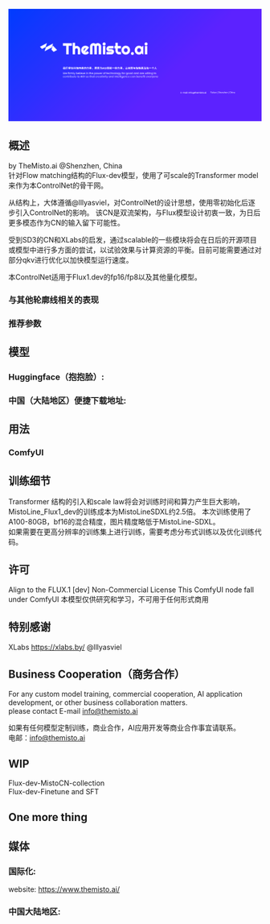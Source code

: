 ![Intro Image](assets/themistoai.png)  
## 概述
by TheMisto.ai @Shenzhen, China  
针对Flow matching结构的Flux-dev模型，使用了可scale的Transformer model来作为本ControlNet的骨干网。  

从结构上，大体遵循@lllyasviel，对ControlNet的设计思想，使用零初始化后逐步引入ControlNet的影响。
该CN是双流架构，与Flux模型设计初衷一致，为日后更多模态作为CN的输入留下可能性。

受到SD3的CN和XLabs的启发，通过scalable的一些模块将会在日后的开源项目或模型中进行多方面的尝试，以试验效果与计算资源的平衡。目前可能需要通过对部分qkv进行优化以加快模型运行速度。 

本ControlNet适用于Flux1.dev的fp16/fp8以及其他量化模型。

### 与其他轮廓线相关的表现

### 推荐参数


## 模型

### Huggingface（抱抱脸）:

### 中国（大陆地区）便捷下载地址:

## 用法

### ComfyUI


## 训练细节
Transformer 结构的引入和scale law将会对训练时间和算力产生巨大影响，MistoLine_Flux1_dev的训练成本为MistoLineSDXL约2.5倍。
本次训练使用了A100-80GB，bf16的混合精度，图片精度略低于MistoLine-SDXL。  
如果需要在更高分辨率的训练集上进行训练，需要考虑分布式训练以及优化训练代码。


## 许可
Align to the FLUX.1 [dev] Non-Commercial License
This ComfyUI node fall under ComfyUI
本模型仅供研究和学习，不可用于任何形式商用

## 特别感谢
XLabs https://xlabs.by/
@lllyasviel


## Business Cooperation（商务合作）
For any custom model training, commercial cooperation, AI application development, or other business collaboration matters.  
please contact E-mail info@themisto.ai  

如果有任何模型定制训练，商业合作，AI应用开发等商业合作事宜请联系。   
电邮：info@themisto.ai

## WIP
Flux-dev-MistoCN-collection  
Flux-dev-Finetune and SFT

## One more thing


## 媒体
### 国际化:  
website: https://www.themisto.ai/

### 中国大陆地区: